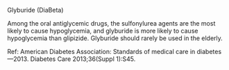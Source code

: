 Glyburide (DiaBeta)

Among the oral antiglycemic drugs, the sulfonylurea agents are the most likely to cause hypoglycemia, and glyburide is more likely to cause hypoglycemia than glipizide. Glyburide should rarely be used in the elderly.

Ref:  American Diabetes Association: Standards of medical care in diabetes—2013. Diabetes Care 2013;36(Suppl 1):S45.